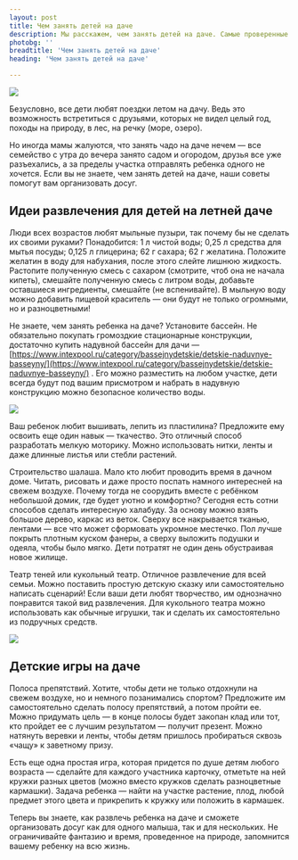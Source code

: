 ```yaml
---
layout: post 
title: Чем занять детей на даче
description: Мы расскажем, чем занять детей на даче. Самые проверенные способы. | TR
photobg: ''
breadtitle: 'Чем занять детей на даче'
heading: 'Чем занять детей на даче'

--- 
```

![](https://trendia.vip/images/tire.jpg)

Безусловно, все дети любят поездки летом на дачу. Ведь это возможность встретиться с друзьями, которых не видел целый год, походы на природу, в лес, на речку (море, озеро).

Но иногда мамы жалуются, что занять чадо на даче нечем — все семейство с утра до вечера занято садом и огородом, друзья все уже разъехались, а за пределы участка отправлять ребенка одного не хочется. Если вы не знаете, чем занять детей на даче, наши советы помогут вам организовать досуг.

## Идеи развлечения для детей на летней даче

Люди всех возрастов любят мыльные пузыри, так почему бы не сделать их своими руками? Понадобится: 1 л чистой воды; 0,25 л средства для мытья посуды; 0,125 л глицерина; 62 г сахара; 62 г желатина. Положите желатин в воду для набухания, после этого слейте лишнюю жидкость. Растопите полученную смесь с сахаром (смотрите, чтоб она не начала кипеть), смешайте полученную смесь с литром воды, добавьте оставшиеся ингредиенты, смешайте (не вспенивайте). В мыльную воду можно добавить пищевой краситель — они будут не только огромными, но и разноцветными!

Не знаете, чем занять ребенка на даче? Установите бассейн. Не обязательно покупать громоздкие стационарные конструкции, достаточно купить надувной бассейн для дачи — [https://www.intexpool.ru/category/bassejnydetskie/detskie-naduvnye-basseyny/](https://www.intexpool.ru/category/bassejnydetskie/detskie-naduvnye-basseyny/) . Его можно разместить на любом участке, дети всегда будут под вашим присмотром и набрать в надувную конструкцию можно безопасное количество воды.

![](https://trendia.vip/images/hotel.jpg)

Ваш ребенок любит вышивать, лепить из пластилина? Предложите ему освоить еще один навык — ткачество. Это отличный способ разработать мелкую моторику. Можно использовать нитки, ленты и даже длинные листья или стебли растений.

Строительство шалаша. Мало кто любит проводить время в дачном доме. Читать, рисовать и даже просто поспать намного интересней на свежем воздухе. Почему тогда не соорудить вместе с ребёнком небольшой домик, где будет уютно и комфортно? Сегодня есть сотни способов сделать интересную халабуду. За основу можно взять большое дерево, каркас из веток. Сверху все накрывается тканью, лентами — все что может сформовать укромное местечко. Пол лучше покрыть плотным куском фанеры, а сверху выложить подушки и одеяла, чтобы было мягко. Дети потратят не один день обустраивая новое жилище.

Театр теней или кукольный театр. Отличное развлечение для всей семьи. Можно поставить простую детскую сказку или самостоятельно написать сценарий! Если ваши дети любят творчество, им однозначно понравится такой вид развлечения. Для кукольного театра можно использовать как обычные игрушки, так и сделать их самостоятельно из подручных средств.

![](https://trendia.vip/images/pool2.jpg)

## Детские игры на даче

Полоса препятствий. Хотите, чтобы дети не только отдохнули на свежем воздухе, но и немного позанимались спортом? Предложите им самостоятельно сделать полосу препятствий, а потом пройти ее. Можно придумать цель — в конце полосы будет закопан клад или тот, кто пройдет ее с лучшим результатом — получит презент. Можно натянуть веревки и ленты, чтобы детям пришлось пробираться сквозь «чащу» к заветному призу.

Есть еще одна простая игра, которая придется по душе детям любого возраста — сделайте для каждого участника карточку, отметьте на ней кружки разных цветов (можно вместо кружков сделать разноцветные кармашки). Задача ребенка — найти на участке растение, плод, любой предмет этого цвета и прикрепить к кружку или положить в кармашек.

Теперь вы знаете, как развлечь ребенка на даче и сможете организовать досуг как для одного малыша, так и для нескольких. Не ограничивайте фантазию и время, проведенное на природе, запомнится вашему ребенку на всю жизнь.
